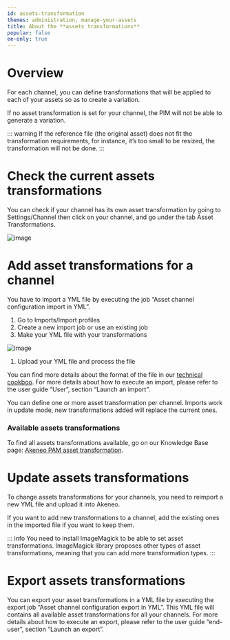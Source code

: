 ```yaml
---
id: assets-transformation
themes: administration, manage-your-assets
title: About the **assets transformations**
popular: false
ee-only: true
---
```


# Overview
For each channel, you can define transformations that will be applied to each of your assets so as to create a variation.

If no asset transformation is set for your channel, the PIM will not be able to generate a variation.

::: warning
If the reference file (the original asset) does not fit the transformation requirements, for instance, it’s too small to be resized, the transformation will not be done.
:::

# Check the current assets transformations

You can check if your channel has its own asset transformation by going to Settings/Channel then click on your channel, and go under the tab Asset Transformations.

![image](../img/dummy.png)

# Add asset transformations for a channel

You have to import a YML file by executing the job “Asset channel configuration import in YML”.

1.  Go to Imports/Import profiles
1.  Create a new import job or use an existing job
1.  Make your YML file with your transformations

![image](../img/dummy.png)

1.  Upload your YML file and process the file

You can find more details about the format of the file in our [technical cookboo](https://docs.akeneo.com/latest/index.html).
For more details about how to execute an import, please refer to the user guide “User”, section “Launch an import”.

You can define one or more asset transformation per channel. Imports work in update mode, new transformations added will replace the current ones.

### Available assets transformations

To find all assets transformations available, go on our Knowledge Base page: [Akeneo PAM asset transformation](https://www.akeneo.com/fr/knowledge-base/akeneo-pam-transformations/).

# Update assets transformations

To change assets transformations for your channels, you need to reimport a new YML file and upload it into Akeneo.

If you want to add new transformations to a channel, add the existing ones in the imported file if you want to keep them.

::: info
You need to install ImageMagick to be able to set asset transformations.
ImageMagick library proposes other types of asset transformations, meaning that you can add more transformation types.
:::

# Export assets transformations

You can export your asset transformations in a YML file by executing the export job “Asset channel configuration export in YML”. This YML file will contains all available asset transformations for all your channels. For more details about how to execute an export, please refer to the user guide “end-user”, section “Launch an export”.
